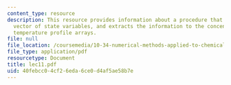 ```yaml
---
content_type: resource
description: This resource provides information about a procedure that takes the stacked
  vector of state variables, and extracts the information to the concentration and
  temperature profile arrays.
file: null
file_location: /coursemedia/10-34-numerical-methods-applied-to-chemical-engineering-fall-2005/40febcc04cf26eda6ce0d4af5ae58b7e_lec11.pdf
file_type: application/pdf
resourcetype: Document
title: lec11.pdf
uid: 40febcc0-4cf2-6eda-6ce0-d4af5ae58b7e
---
```

